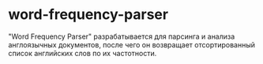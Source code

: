 # word-frequency-parser
"Word Frequency Parser" разрабатывается для парсинга и анализа англоязычных документов, после чего он возвращает отсортированный список английских слов по их частотности.
